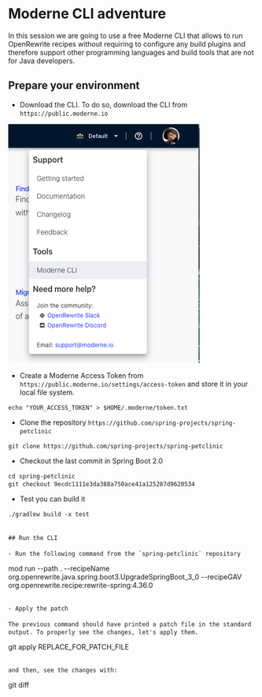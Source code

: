 # Moderne CLI adventure

In this session we are going to use a free Moderne CLI that allows to 
run OpenRewrite recipes without requiring to configure any build plugins
and therefore support other programming languages and build tools that 
are not for Java developers. 

## Prepare your environment

- Download the CLI. To do so, download the CLI from `https://public.moderne.io`

![context menu](assets/cli-download.png)

- Create a Moderne Access Token from `https://public.moderne.io/settings/access-token`
and store it in your local file system.

```
echo "YOUR_ACCESS_TOKEN" > $HOME/.moderne/token.txt
```

- Clone the repository `https://github.com/spring-projects/spring-petclinic`

```
git clone https://github.com/spring-projects/spring-petclinic
```

- Checkout the last commit in Spring Boot 2.0
   
```
cd spring-petclinic
git checkout 9ecdc1111e3da388a750ace41a125287d9620534
```
- Test you can build it

```
./gradlew build -x test


## Run the CLI 

- Run the following command from the `spring-petclinic` repository

```
mod run --path . --recipeName org.openrewrite.java.spring.boot3.UpgradeSpringBoot_3_0 --recipeGAV org.openrewrite.recipe:rewrite-spring:4.36.0
```

- Apply the patch

The previous command should have printed a patch file in the standard output. To properly see the changes, let's apply them.

```
git apply REPLACE_FOR_PATCH_FILE 
```

and then, see the changes with:

```
git diff
```


